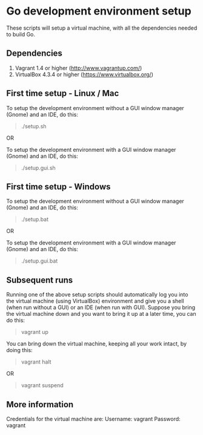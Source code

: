 Go development environment setup
================================

These scripts will setup a virtual machine, with all the dependencies needed to build Go.


Dependencies
------------

1. Vagrant 1.4 or higher (http://www.vagrantup.com/)
2. VirtualBox 4.3.4 or higher (https://www.virtualbox.org/)


First time setup - Linux / Mac
------------------------------

To setup the development environment without a GUI window manager (Gnome) and an IDE, do this:
> ./setup.sh

OR

To setup the development environment with a GUI window manager (Gnome) and an IDE, do this:
> ./setup.gui.sh


First time setup - Windows
--------------------------

To setup the development environment without a GUI window manager (Gnome) and an IDE, do this:
> ./setup.bat

OR

To setup the development environment with a GUI window manager (Gnome) and an IDE, do this:
> ./setup.gui.bat


Subsequent runs
---------------

Running one of the above setup scripts should automatically log you into the virtual machine (using VirtualBox) environment and give you a shell (when run without a GUI) or an IDE (when run with GUI). Suppose you bring the virtual machine down and you want to bring it up at a later time, you can do this:
> vagrant up

You can bring down the virtual machine, keeping all your work intact, by doing this:
> vagrant halt

OR

> vagrant suspend


More information
----------------

Credentials for the virtual machine are:
  Username: vagrant
  Password: vagrant
